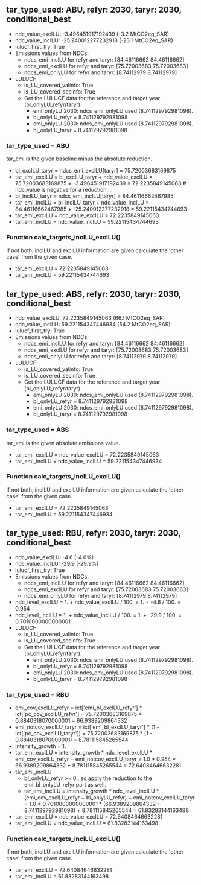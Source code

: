 

## tar_type_used: ABU, refyr: 2030, taryr: 2030, conditional_best
- ndc_value_exclLU: -3.496451917192439 (-3.2 MtCO2eq_SAR)
- ndc_value_inclLU: -25.240012277232918 (-23.1 MtCO2eq_SAR)
- lulucf_first_try: True
- Emissions values from NDCs:
  - ndcs_emi_inclLU for refyr and taryr: [84.46116662 84.46116662]
  - ndcs_emi_exclLU for refyr and taryr: [75.72003683 75.72003683]
  - ndcs_emi_onlyLU for refyr and taryr: [8.74112979 8.74112979]
- LULUCF
  - is_LU_covered_valinfo: True
  - is_LU_covered_secinfo: True
  - Get the LULUCF data for the reference and target year (bl_onlyLU_refyr/taryr).
    - emi_onlyLU 2030: ndcs_emi_onlyLU used (8.741129792981098).
    - bl_onlyLU_refyr = 8.741129792981098
    - emi_onlyLU 2030: ndcs_emi_onlyLU used (8.741129792981098).
    - bl_onlyLU_taryr = 8.741129792981098
### tar_type_used = ABU
tar_emi is the given baseline minus the absolute reduction.
- bl_exclLU_taryr = ndcs_emi_exclLU[taryr] = 75.72003683169875
- tar_emi_exclLU = bl_exclLU_taryr + ndc_value_exclLU = 75.72003683169875 + -3.496451917192439 = 72.2235849145063 # ndc_value is negative for a reduction ...
- bl_inclLU_taryr = ndcs_emi_inclLU[taryr] = 84.46116662467985
- tar_emi_inclLU = bl_inclLU_taryr + ndc_value_inclLU = 84.46116662467985 + -25.240012277232918 = 59.22115434744693
- tar_emi_exclLU = ndc_value_exclLU = 72.2235849145063
- tar_emi_inclLU = ndc_value_inclLU = 59.22115434744693
### Function calc_targets_inclLU_exclLU()
If not both, inclLU and exclLU information are given calculate the 'other case' from the given case.
- tar_emi_exclLU = 72.2235849145063
- tar_emi_inclLU = 59.22115434744693

## tar_type_used: ABS, refyr: 2030, taryr: 2030, conditional_best
- ndc_value_exclLU: 72.2235849145063 (66.1 MtCO2eq_SAR)
- ndc_value_inclLU: 59.221154347446934 (54.2 MtCO2eq_SAR)
- lulucf_first_try: True
- Emissions values from NDCs:
  - ndcs_emi_inclLU for refyr and taryr: [84.46116662 84.46116662]
  - ndcs_emi_exclLU for refyr and taryr: [75.72003683 75.72003683]
  - ndcs_emi_onlyLU for refyr and taryr: [8.74112979 8.74112979]
- LULUCF
  - is_LU_covered_valinfo: True
  - is_LU_covered_secinfo: True
  - Get the LULUCF data for the reference and target year (bl_onlyLU_refyr/taryr).
    - emi_onlyLU 2030: ndcs_emi_onlyLU used (8.741129792981098).
    - bl_onlyLU_refyr = 8.741129792981098
    - emi_onlyLU 2030: ndcs_emi_onlyLU used (8.741129792981098).
    - bl_onlyLU_taryr = 8.741129792981098
### tar_type_used = ABS
tar_emi is the given absolute emissions value.
- tar_emi_exclLU = ndc_value_exclLU = 72.2235849145063
- tar_emi_inclLU = ndc_value_inclLU = 59.221154347446934
### Function calc_targets_inclLU_exclLU()
If not both, inclLU and exclLU information are given calculate the 'other case' from the given case.
- tar_emi_exclLU = 72.2235849145063
- tar_emi_inclLU = 59.221154347446934

## tar_type_used: RBU, refyr: 2030, taryr: 2030, conditional_best
- ndc_value_exclLU: -4.6 (-4.6%)
- ndc_value_inclLU: -29.9 (-29.9%)
- lulucf_first_try: True
- Emissions values from NDCs:
  - ndcs_emi_inclLU for refyr and taryr: [84.46116662 84.46116662]
  - ndcs_emi_exclLU for refyr and taryr: [75.72003683 75.72003683]
  - ndcs_emi_onlyLU for refyr and taryr: [8.74112979 8.74112979]
- ndc_level_exclLU = 1. + ndc_value_exclLU / 100. = 1. + -4.6 / 100. = 0.954
- ndc_level_inclLU = 1. + ndc_value_inclLU / 100. = 1. + -29.9 / 100. = 0.7010000000000001
- LULUCF
  - is_LU_covered_valinfo: True
  - is_LU_covered_secinfo: True
  - Get the LULUCF data for the reference and target year (bl_onlyLU_refyr/taryr).
    - emi_onlyLU 2030: ndcs_emi_onlyLU used (8.741129792981098).
    - bl_onlyLU_refyr = 8.741129792981098
    - emi_onlyLU 2030: ndcs_emi_onlyLU used (8.741129792981098).
    - bl_onlyLU_taryr = 8.741129792981098
### tar_type_used = RBU
- emi_cov_exclLU_refyr = ict['emi_bl_exclLU_refyr'] * ict['pc_cov_exclLU_refyr'] = 75.72003683169875 * 0.8840318070000001 = 66.9389209864332
- emi_notcov_exclLU_taryr = ict['emi_bl_exclLU_taryr'] * (1 - ict['pc_cov_exclLU_taryr']) = 75.72003683169875 * (1 - 0.8840318070000001) = 8.781115845265544
- intensity_growth = 1.
- tar_emi_exclLU = intensity_growth * ndc_level_exclLU * emi_cov_exclLU_refyr + emi_notcov_exclLU_taryr = 1.0 * 0.954 * 66.9389209864332 + 8.781115845265544 = 72.64084646632281
- tar_emi_inclLU
  - bl_onlyLU_refyr >= 0., so apply the reduction to the emi_bl_onlyLU_refyr part as well.
  - tar_emi_inclLU = intensity_growth * ndc_level_inclLU * (emi_cov_exclLU_refyr + bl_onlyLU_refyr) + emi_notcov_exclLU_taryr = 1.0 * 0.7010000000000001 * (66.9389209864332 + 8.741129792981098) + 8.781115845265544 = 61.83283144163498
- tar_emi_exclLU = ndc_value_exclLU = 72.64084646632281
- tar_emi_inclLU = ndc_value_inclLU = 61.83283144163498
### Function calc_targets_inclLU_exclLU()
If not both, inclLU and exclLU information are given calculate the 'other case' from the given case.
- tar_emi_exclLU = 72.64084646632281
- tar_emi_inclLU = 61.83283144163498